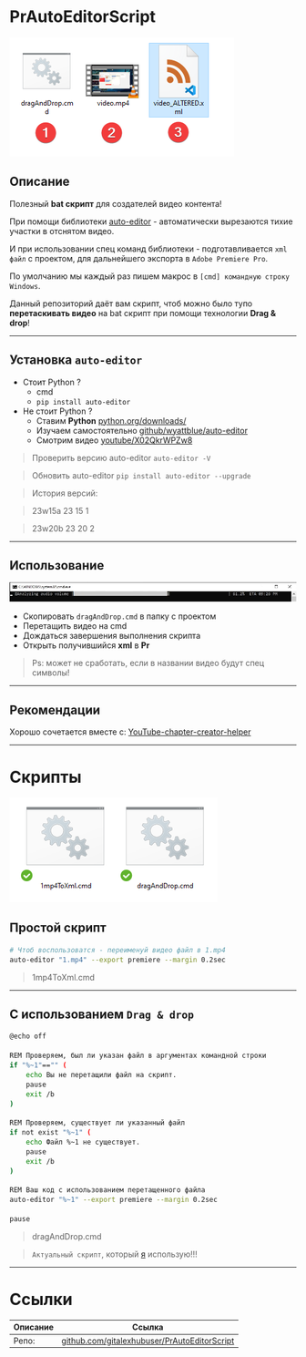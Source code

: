 # PrAutoEditorScript

![Video](Images/image2.png)

## Описание

Полезный **bat скрипт** для создателей видео контента!

При помощи библиотеки [auto-editor](github.com/wyattblue/auto-editor) - автоматически вырезаются тихие участки в отснятом видео.

И при использовании спец команд библиотеки - подготавливается `xml файл` с проектом, для дальнейшего экспорта в `Adobe Premiere Pro`.

По умолчанию мы каждый раз пишем макрос в `[cmd] командную строку Windows`.

Данный репозиторий даёт вам скрипт, чтоб можно было тупо
**перетаскивать видео** на bat скрипт при помощи технологии **Drag & drop**!

---

## Установка `auto-editor`

- Стоит Python ?
    - cmd
    - `pip install auto-editor`
- Не стоит Python ?
    - Ставим **Python** [python.org/downloads/](https://www.python.org/downloads/)
    - Изучаем самостоятельно [github/wyattblue/auto-editor](https://github.com/wyattblue/auto-editor)
    - Смотрим видео [youtube/X02QkrWPZw8](https://www.youtube.com/watch?v=X02QkrWPZw8)

> Проверить версию auto-editor `auto-editor -V`

> Обновить auto-editor `pip install auto-editor --upgrade`

> История версий:

> 23w15a 23 15 1

> 23w20b 23 20 2

---

## Использование

![Cmd](Images/image3.png)

- Скопировать `dragAndDrop.cmd` в папку с проектом
- Перетащить видео на cmd
- Дождаться завершения выполнения скрипта
- Открыть получившийся **xml** в **Pr**

> Ps: может не сработать, если в названии видео будут спец символы!

---

## Рекомендации

Хорошо сочетается вместе с: [YouTube-chapter-creator-helper](https://github.com/gitalexhubuser/YouTube-chapter-creator-helper)

---

# Скрипты

![Scripts](Images/image.png)

## Простой скрипт

```bash
# Чтоб воспользоватся - переименуй видео файл в 1.mp4
auto-editor "1.mp4" --export premiere --margin 0.2sec
```

> 1mp4ToXml.cmd

---

## С использованием `Drag & drop`

```bash
@echo off

REM Проверяем, был ли указан файл в аргументах командной строки
if "%~1"=="" (
    echo Вы не перетащили файл на скрипт.
    pause
    exit /b
)

REM Проверяем, существует ли указанный файл
if not exist "%~1" (
    echo Файл %~1 не существует.
    pause
    exit /b
)

REM Ваш код с использованием перетащенного файла
auto-editor "%~1" --export premiere --margin 0.2sec

pause

```

> dragAndDrop.cmd

> `Актуальный скрипт`, который [я](https://www.youtube.com/channel/UCjDdSdLJbbV0UBtzKpClmig) использую!!!

---

# Ссылки
| Описание | Ссылка |
| ------ | ------ |
Репо: | [github.com/gitalexhubuser/PrAutoEditorScript](https://github.com/gitalexhubuser/PrAutoEditorScript)

